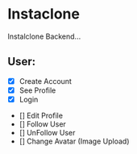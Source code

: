 # Instaclone

Instalclone Backend...

## User:

- [x] Create Account
- [x] See Profile
- [x] Login
- [] Edit Profile
- [] Follow User
- [] UnFollow User
- [] Change Avatar (Image Upload)
